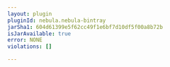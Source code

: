 ```yaml
---
layout: plugin
pluginId: nebula.nebula-bintray
jarSha1: 604d61399e5f62cc49f1e6bf7d10df5f00a8b72b
isJarAvailable: true
error: NONE
violations: []

---
```

